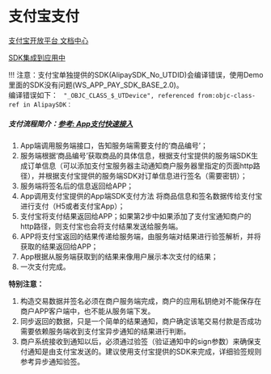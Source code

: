 # 支付宝支付

[支付宝开放平台 文档中心](https://doc.open.alipay.com/docs/doc.htm?spm=a219a.7629140.0.0.IH9bpX&treeId=204&articleId=105297&docType=1)

[SDK集成到应用中](https://doc.open.alipay.com/docs/doc.htm?spm=a219a.7629140.0.0.ADRf3F&treeId=204&articleId=105295&docType=1)

!!! 注意：支付宝单独提供的SDK(AlipaySDK_No_UTDID)会编译错误，使用Demo里面的SDK没有问题(WS_APP_PAY_SDK_BASE_2.0)。  
编译错误如下：
` "_OBJC_CLASS_$_UTDevice", referenced from:objc-class-ref in AlipaySDK：`



##### 支付流程简介：[参考: App支付快速接入](https://doc.open.alipay.com/docs/doc.htm?spm=a219a.7629140.0.0.27j8Q5&treeId=204&articleId=105297&docType=1)

1. App端调用服务端接口，告知服务端需要支付的‘商品编号’；  
2. 服务端根据‘商品编号’获取商品的具体信息，根据支付宝提供的服务端SDK生成订单信息（可以添加支付宝服务器主动通知商户服务器里指定的页面http路径），并根据支付宝提供的服务端SDK对订单信息进行签名（需要密钥）；
3. 服务端将签名后的信息返回给APP；
4. App调用支付宝提供的App端SDK支付方法 将商品信息和签名数据传给支付宝进行支付（H5或者支付宝App）；
5. 支付宝将支付结果返回给APP；如果第2步中如果添加了支付宝通知商户的http路径，则支付宝也会将支付结果发送给服务端。
6. APP将支付宝返回的结果传递给服务端，由服务端对结果进行验签解析，并将获取的结果返回给APP；
7. App根据从服务端获取到的结果来像用户展示本次支付的结果；
8. 一次支付完成。


**特别注意：**  

1. 构造交易数据并签名必须在商户服务端完成，商户的应用私钥绝对不能保存在商户APP客户端中，也不能从服务端下发。  
2. 同步返回的数据，只是一个简单的结果通知，商户确定该笔交易付款是否成功需要依赖服务端收到支付宝异步通知的结果进行判断。  
3. 商户系统接收到通知以后，必须通过验签（验证通知中的sign参数）来确保支付通知是由支付宝发送的。建议使用支付宝提供的SDK来完成，详细验签规则参考异步通知验签。
